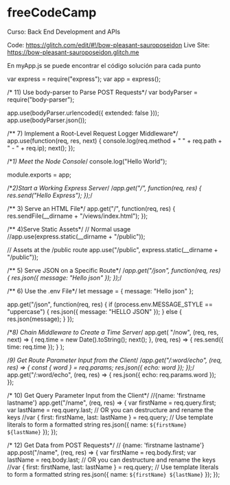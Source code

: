 # freeCodeCamp
Curso: Back End Development and APIs

Code: https://glitch.com/edit/#!/bow-pleasant-sauroposeidon
Live Site: https://bow-pleasant-sauroposeidon.glitch.me

En myApp.js se puede encontrar el código solución para cada punto

var express = require("express");
var app = express();

/* 11) Use body-parser to Parse POST Requests*/
var bodyParser = require("body-parser");

app.use(bodyParser.urlencoded({ extended: false }));
app.use(bodyParser.json());

/** 7) Implement a Root-Level Request Logger Middleware*/
app.use(function(req, res, next) {
  console.log(req.method + " " + req.path + " - " + req.ip);
  next();
});

/**1) Meet the Node Console*/
console.log("Hello World");

module.exports = app;

/**2)Start a Working Express Server*/
/*app.get("/", function(req, res) {
  res.send("Hello Express");
});*/

/** 3) Serve an HTML File*/
app.get("/", function(req, res) {
  res.sendFile(__dirname + "/views/index.html");
});

/** 4)Serve Static Assets*/
// Normal usage
//app.use(express.static(__dirname + "/public"));

// Assets at the /public route
app.use("/public", express.static(__dirname + "/public"));

/** 5) Serve JSON on a Specific Route*/
/*app.get("/json", function(req, res) {
  res.json({
    message: "Hello json"
  });
});*/

/** 6) Use the .env File*/
let message = { message: "Hello json" };

app.get("/json", function(req, res) {
  if (process.env.MESSAGE_STYLE == "uppercase") {
    res.json({
      message: "HELLO JSON"
    });
  } else {
    res.json(message);
  }
});

/**8) Chain Middleware to Create a Time Server*/
app.get(
  "/now",
  (req, res, next) => {
    req.time = new Date().toString();
    next();
  },
  (req, res) => {
    res.send({
      time: req.time
    });
  }
);

/*9) Get Route Parameter Input from the Client*/
/*app.get("/:word/echo", (req, res) => {
  const { word } = req.params;
  res.json({
    echo: word
  });
});*/
app.get("/:word/echo", (req, res) => {
  res.json({ echo: req.params.word });
});

/* 10) Get Query Parameter Input from the Client*/
//{name: 'firstname lastname'}
app.get("/name", (req, res) => {
  var firstName = req.query.first;
  var lastName = req.query.last;
  // OR you can destructure and rename the keys
  //var { first: firstName, last: lastName } = req.query;
  // Use template literals to form a formatted string
  res.json({
    name: `${firstName} ${lastName}`
  });
});

/* 12) Get Data from POST Requests*/
// {name: 'firstname lastname'}
app.post("/name", (req, res) => {
  var firstName = req.body.first;
  var lastName = req.body.last;
  // OR you can destructure and rename the keys
  //var { first: firstName, last: lastName } = req.query;
  // Use template literals to form a formatted string
  res.json({
    name: `${firstName} ${lastName}`
  });
});
